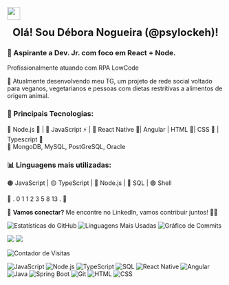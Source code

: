 <img src="https://media.giphy.com/media/hvRJCLFzcasrR4ia7z/giphy.gif" width="30px"/>

<p align="center">
  <strong><span style="font-size: 24px;"> Olá! Sou Débora Nogueira (@psylockeh)!</span></strong>
</p>

### 🚀 Aspirante a Dev. Jr. com foco em React + Node. 

Profissionalmente atuando com RPA LowCode 

🌱 Atualmente desenvolvendo meu TG, um projeto de rede social voltado para veganos, vegetarianos e pessoas com dietas restritivas a alimentos de origem animal.

### 🎯 Principais Tecnologias:
🔹 Node.js 🚀 | 🔹 JavaScript ⚡ | 🔹 React Native 🚀| Angular | HTML 🔗| CSS  🚀 | Typescript 🔗  
🔸  MongoDB, MySQL, PostGreSQL, Oracle 

### 📊 Linguagens mais utilizadas:
🟠 JavaScript | 🟡 TypeScript | 🔵 Node.js | 🔴 SQL | 🟢 Shell  

💬 . 0 1 1 2 3 5 8 13 . 💬

📌 **Vamos conectar?** Me encontre no LinkedIn, vamos contribuir juntos! 🚀✨


![Estatísticas do GitHub](https://github-readme-stats.vercel.app/api?username=psylockeh&show_icons=true&theme=radical)
![Linguagens Mais Usadas](https://github-readme-stats.vercel.app/api/top-langs/?username=psylockeh&layout=compact&langs_count=10&theme=radical)
![Gráfico de Commits](https://github-readme-streak-stats.herokuapp.com/?user=psylockeh&theme=radical)

<p align="left">
  <a href="https://www.linkedin.com/in/nogueirad/"><img src="https://img.shields.io/badge/-LinkedIn-0077B5?style=flat&logo=Linkedin&logoColor=white"/></a>
  <a href="https://www.instagram.com/debora.cnh/"><img src="https://img.shields.io/badge/-Instagram-E4405F?style=flat&logo=Instagram&logoColor=white"/></a>
</p>


![Contador de Visitas](https://komarev.com/ghpvc/?username=psylockeh&color=blue)


![JavaScript](https://img.shields.io/badge/JavaScript-F7DF1E?style=for-the-badge&logo=javascript&logoColor=black)
![Node.js](https://img.shields.io/badge/Node.js-43853D?style=for-the-badge&logo=node.js&logoColor=white)
![TypeScript](https://img.shields.io/badge/TypeScript-3178C6?style=for-the-badge&logo=typescript&logoColor=white)
![SQL](https://img.shields.io/badge/SQL-4479A1?style=for-the-badge&logo=postgresql&logoColor=white)
![React Native](https://img.shields.io/badge/React%20Native-61DAFB?style=for-the-badge&logo=react&logoColor=black)
![Angular](https://img.shields.io/badge/Angular-DD0031?style=for-the-badge&logo=angular&logoColor=white)
![Java](https://img.shields.io/badge/Java-ED8B00?style=for-the-badge&logo=java&logoColor=white)
![Spring Boot](https://img.shields.io/badge/Spring%20Boot-6DB33F?style=for-the-badge&logo=spring-boot&logoColor=white)
![Git](https://img.shields.io/badge/Git-F05032?style=for-the-badge&logo=git&logoColor=white)
![HTML](https://img.shields.io/badge/HTML5-E34F26?style=for-the-badge&logo=html5&logoColor=white)
![CSS](https://img.shields.io/badge/CSS3-1572B6?style=for-the-badge&logo=css3&logoColor=white)




